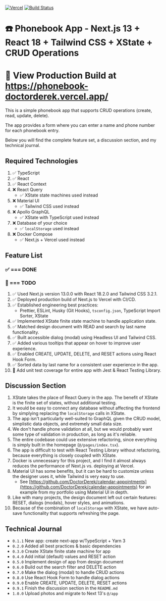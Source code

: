 [![Vercel](https://therealsujitk-vercel-badge.vercel.app/?app=phonebook-doctorderek)](https://phonebook-doctorderek.vercel.app/) [![Build Status](https://app.travis-ci.com/DoctorDerek/phonebook-app.svg?token=TMyceqi9yYWX3rDHdqVD&branch=main)](https://app.travis-ci.com/DoctorDerek/phonebook-app)

# ☎️ Phonebook App - Next.js 13 + React 18 + Tailwind CSS + XState + CRUD Operations

# 👀 View Production Build at https://phonebook-doctorderek.vercel.app/

This is a simple phonebook app that supports CRUD operations (create, read, update, delete).

The app provides a form where you can enter a name and phone number for each phonebook entry.

Below you will find the complete feature set, a discussion section, and my technical journal.

## Required Technologies

1. ✅ TypeScript
2. ✅ React
3. ✅ React Context
4. ❌ React Query
   - ✅ XState state machines used instead
5. ❌ Material UI
   - ✅ Tailwind CSS used instead
6. ❌ Apollo GraphQL
   - ✅ XState with TypeScript used instead
7. ❌ Database of your choice
   - ✅ `localStorage` used instead
8. ❌ Docker Compose
   - ✅ Next.js + Vercel used instead

## Feature List

### ✅ === DONE

### 🌠 === TODO

1. ✅ Used Next.js version 13.0.0 with React 18.2.0 and Tailwind CSS 3.2.1.
1. ✅ Deployed production build of Next.js to Vercel with CI/CD.
1. ✅ Established engineering best practices:
   - Prettier, ESLint, Husky (Git Hooks), `tsconfig.json`, TypeScript Import Sorter, XState
1. ✅ Implemented XState finite state machine to handle application state.
1. ✅ Matched design document with READ and search by last name functionality.
1. ✅ Built accessible dialog (modal) using Headless UI and Tailwind CSS.
1. ✅ Added various tooltips that appear on hover to improve user experience.
1. ✅ Enabled CREATE, UPDATE, DELETE, and RESET actions using React Hook Form.
1. ✅ Sorted data by last name for a consistent user experience in the app.
1. 🌠 Add unit test coverage for entire app with Jest & React Testing Library.

## Discussion Section

1. XState takes the place of React Query in the app. The benefit of XState is the finite set of states, without additional testing.
2. It would be easy to connect any database without affecting the frontend by simplying replacing the `localStorage` calls in XState.
3. The app isn't particularly well-suited to GraphQL given the CRUD model, simplistic data objects, and extremely small data size.
4. We don't handle phone validation at all, but we would probably want some type of validation in production, as long as it's reliable.
5. The entire codebase could use extensive refactoring, since everything is simply built in the homepage (`@/pages/index.tsx`).
6. The app is difficult to test with React Testing Library without refactoring, because everything is closely coupled with XState.
7. Docker is unnecessary for this project, and I find it almost always reduces the performance of Next.js vs. deploying at Vercel.
8. Material UI has some benefits, but it can be hard to customize unless the designer uses it, while Tailwind is very easy to use.
   - See [https://github.com/DoctorDerek/calendar-appointments](https://github.com/DoctorDerek/calendar-appointments) for an example from my portfolio using Material UI in depth.
9. Like with many projects, the design document left out certain features: RESET, dialogs (modals), hover styles, and animations.
10. Because of the combination of `localStorage` with XState, we have auto-save functionality that supports refreshing the page.

## Technical Journal

- `0.1.1` New app: create next-app w/TypeScript + Yarn 3
- `0.2.0` Added all best practices & basic dependencies
- `0.3.0` Create XState finite state machine for app
- `0.4.0` Add initial (default) values and RESET action
- `0.5.0` Implement design of app from design document
- `0.6.0` Build out the search filter and DELETE action
- `0.7.0` Make the dialog (modal) to handle CRUD actions
- `0.8.0` Use React Hook Form to handle dialog actions
- `0.9.0` Enable CREATE, UPDATE, DELETE, RESET actions
- `0.9.1` Finish the discussion section in the `README.md`
- `1.0.0` Upload photos and migrate to Next 13's `@/app`
